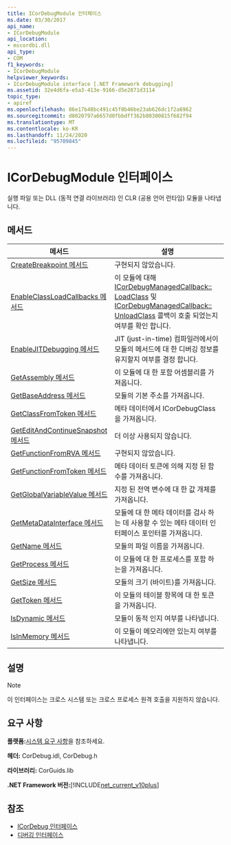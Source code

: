 ```yaml
---
title: ICorDebugModule 인터페이스
ms.date: 03/30/2017
api_name:
- ICorDebugModule
api_location:
- mscordbi.dll
api_type:
- COM
f1_keywords:
- ICorDebugModule
helpviewer_keywords:
- ICorDebugModule interface [.NET Framework debugging]
ms.assetid: 32e4d6fa-e5a3-413e-9166-d5e2871d3114
topic_type:
- apiref
ms.openlocfilehash: 86e17b48bc491c45f8b46be23ab626dc1f2a6962
ms.sourcegitcommit: d8020797a6657d0fbbdff362b80300815f682f94
ms.translationtype: MT
ms.contentlocale: ko-KR
ms.lasthandoff: 11/24/2020
ms.locfileid: "95709845"
---
```

# <a name="icordebugmodule-interface"></a>ICorDebugModule 인터페이스

실행 파일 또는 DLL (동적 연결 라이브러리) 인 CLR (공용 언어 런타임) 모듈을 나타냅니다.  
  
## <a name="methods"></a>메서드  
  
|메서드|설명|  
|------------|-----------------|  
|[CreateBreakpoint 메서드](icordebugmodule-createbreakpoint-method.md)|구현되지 않았습니다.|  
|[EnableClassLoadCallbacks 메서드](icordebugmodule-enableclassloadcallbacks-method.md)|이 모듈에 대해 [ICorDebugManagedCallback:: LoadClass](icordebugmanagedcallback-loadclass-method.md) 및 [ICorDebugManagedCallback:: UnloadClass](icordebugmanagedcallback-unloadclass-method.md) 콜백이 호출 되었는지 여부를 확인 합니다.|  
|[EnableJITDebugging 메서드](icordebugmodule-enablejitdebugging-method.md)|JIT (just-in-time) 컴파일러에서이 모듈의 메서드에 대 한 디버깅 정보를 유지할지 여부를 결정 합니다.|  
|[GetAssembly 메서드](icordebugmodule-getassembly-method.md)|이 모듈에 대 한 포함 어셈블리를 가져옵니다.|  
|[GetBaseAddress 메서드](icordebugmodule-getbaseaddress-method.md)|모듈의 기본 주소를 가져옵니다.|  
|[GetClassFromToken 메서드](icordebugmodule-getclassfromtoken-method.md)|메타 데이터에서 ICorDebugClass을 가져옵니다.|  
|[GetEditAndContinueSnapshot 메서드](icordebugmodule-geteditandcontinuesnapshot-method.md)|더 이상 사용되지 않습니다.|  
|[GetFunctionFromRVA 메서드](icordebugmodule-getfunctionfromrva-method.md)|구현되지 않았습니다.|  
|[GetFunctionFromToken 메서드](icordebugmodule-getfunctionfromtoken-method.md)|메타 데이터 토큰에 의해 지정 된 함수를 가져옵니다.|  
|[GetGlobalVariableValue 메서드](icordebugmodule-getglobalvariablevalue-method.md)|지정 된 전역 변수에 대 한 값 개체를 가져옵니다.|  
|[GetMetaDataInterface 메서드](icordebugmodule-getmetadatainterface-method.md)|모듈에 대 한 메타 데이터를 검사 하는 데 사용할 수 있는 메타 데이터 인터페이스 포인터를 가져옵니다.|  
|[GetName 메서드](icordebugmodule-getname-method.md)|모듈의 파일 이름을 가져옵니다.|  
|[GetProcess 메서드](icordebugmodule-getprocess-method.md)|이 모듈에 대 한 프로세스를 포함 하는을 가져옵니다.|  
|[GetSize 메서드](icordebugmodule-getsize-method.md)|모듈의 크기 (바이트)를 가져옵니다.|  
|[GetToken 메서드](icordebugmodule-gettoken-method.md)|이 모듈의 테이블 항목에 대 한 토큰을 가져옵니다.|  
|[IsDynamic 메서드](icordebugmodule-isdynamic-method.md)|모듈이 동적 인지 여부를 나타냅니다.|  
|[IsInMemory 메서드](icordebugmodule-isinmemory-method.md)|이 모듈이 메모리에만 있는지 여부를 나타냅니다.|  
  
## <a name="remarks"></a>설명  
  
> [!NOTE]
> 이 인터페이스는 크로스 시스템 또는 크로스 프로세스 원격 호출을 지원하지 않습니다.  
  
## <a name="requirements"></a>요구 사항  

 **플랫폼:**[시스템 요구 사항](../../get-started/system-requirements.md)을 참조하세요.  
  
 **헤더:** CorDebug.idl, CorDebug.h  
  
 **라이브러리:** CorGuids.lib  
  
 **.NET Framework 버전:**[!INCLUDE[net_current_v10plus](../../../../includes/net-current-v10plus-md.md)]  
  
## <a name="see-also"></a>참조

- [ICorDebug 인터페이스](icordebug-interface.md)
- [디버깅 인터페이스](debugging-interfaces.md)
